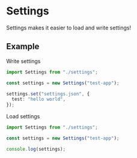 # Settings

Settings makes it easier to load and write settings!

## Example

Write settings

```ts
import Settings from "./settings";

const settings = new Settings("test-app");

settings.set("settings.json", {
  test: "hello world",
});
```

Load settings

```ts
import Settings from "./settings";

const settings = new Settings("test-app");

console.log(settings);
```
